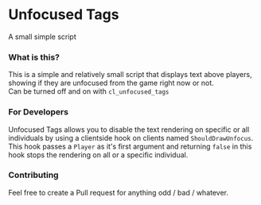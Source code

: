 # Unfocused Tags
A small simple script

### What is this?
This is a simple and relatively small script that displays text above players, showing if they are unfocused from the game right now or not.
<br/>
Can be turned off and on with `cl_unfocused_tags`

### For Developers
Unfocused Tags allows you to disable the text rendering on specific or all individuals by using a clientside hook on clients named `ShouldDrawUnfocus`.
<br/>
This hook passes a `Player` as it's first argument and returning `false` in this hook stops the rendering on all or a specific individual.
### Contributing
Feel free to create a Pull request for anything odd / bad / whatever.
